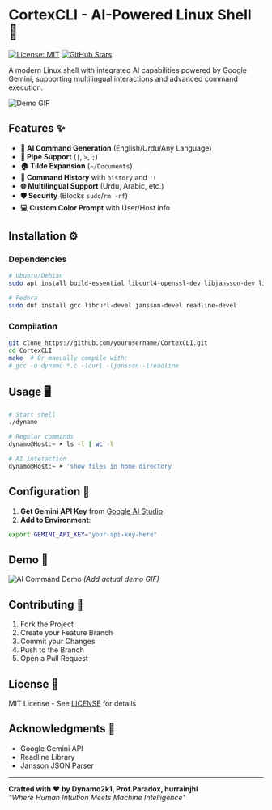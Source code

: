 # CortexCLI - AI-Powered Linux Shell 🚀

[![License: MIT](https://img.shields.io/badge/License-MIT-yellow.svg)](https://opensource.org/licenses/MIT)
[![GitHub Stars](https://img.shields.io/github/stars/dynamo2k1/CortexCLI?style=social)](https://github.com/dynamo2k1/CortexCLI)

A modern Linux shell with integrated AI capabilities powered by Google Gemini, supporting multilingual interactions and advanced command execution.

![Demo GIF](https://media.giphy.com/media/v1.Y2lkPTc5MGI3NjExY3E4d3l1b2NscGx6eW1xN2w0dWxwN3JrbjV5a2l3d3R5Z3Z5cHd5ZyZlcD12MV9pbnRlcm5hbF9naWZfYnlfaWQmY3Q9Zw/26tn33aiTi1jkl6H6/giphy.gif)

## Features ✨

- **🤖 AI Command Generation** (English/Urdu/Any Language)
- **🔗 Pipe Support** (`|`, `>`, `;`)
- **🏠 Tilde Expansion** (`~/Documents`)
- **📜 Command History** with `history` and `!!`
- **🌐 Multilingual Support** (Urdu, Arabic, etc.)
- **🛡️ Security** (Blocks `sudo`/`rm -rf`)
- **💻 Custom Color Prompt** with User/Host info

## Installation ⚙️

### Dependencies
```bash
# Ubuntu/Debian
sudo apt install build-essential libcurl4-openssl-dev libjansson-dev libreadline-dev

# Fedora
sudo dnf install gcc libcurl-devel jansson-devel readline-devel
```

### Compilation
```bash
git clone https://github.com/yourusername/CortexCLI.git
cd CortexCLI
make  # Or manually compile with:
# gcc -o dynamo *.c -lcurl -ljansson -lreadline
```

## Usage 🖥️

```bash
# Start shell
./dynamo

# Regular commands
dynamo@Host:~ ➤ ls -l | wc -l

# AI interaction
dynamo@Host:~ ➤ 'show files in home directory
```

## Configuration 🔧

1. **Get Gemini API Key** from [Google AI Studio](https://aistudio.google.com/)
2. **Add to Environment**:
```bash
export GEMINI_API_KEY="your-api-key-here"
```

## Demo 🎥

![AI Command Demo](demo.gif) *(Add actual demo GIF)*

## Contributing 🤝

1. Fork the Project
2. Create your Feature Branch
3. Commit your Changes
4. Push to the Branch
5. Open a Pull Request

## License 📄
MIT License - See [LICENSE](LICENSE) for details

## Acknowledgments 🌟
- Google Gemini API
- Readline Library
- Jansson JSON Parser

---

**Crafted with ❤️ by Dynamo2k1, Prof.Paradox, hurrainjhl**  
*"Where Human Intuition Meets Machine Intelligence"*
